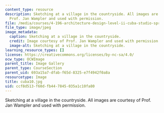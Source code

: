 ```yaml
---
content_type: resource
description: Sketching at a village in the countryside. All images are courtesy of
  Prof. Jan Wampler and used with permission.
file: /media/courses/4-196-architecture-design-level-ii-cuba-studio-spring-2004/ccf8d513f60dfb447845035a1c10fa80_cuba10.jpg
file_type: image/jpeg
image_metadata:
  caption: Sketching at a village in the countryside.
  credit: Image courtesy of Prof. Jan Wampler and used with permission.
  image-alt: Sketching at a village in the countryside.
learning_resource_types: []
license: https://creativecommons.org/licenses/by-nc-sa/4.0/
ocw_type: OCWImage
parent_title: Image Gallery
parent_type: CourseSection
parent_uid: 693a15a7-dfab-f65d-8325-e7f4942f0a8a
resourcetype: Image
title: cuba10.jpg
uid: ccf8d513-f60d-fb44-7845-035a1c10fa80
---
```

Sketching at a village in the countryside. All images are courtesy of Prof. Jan Wampler and used with permission.